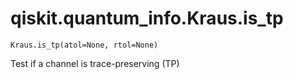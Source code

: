 # qiskit.quantum\_info.Kraus.is\_tp

`Kraus.is_tp(atol=None, rtol=None)`

Test if a channel is trace-preserving (TP)
